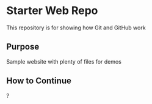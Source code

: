 # Starter Web Repo

This repository is for showing how Git and GitHub work

## Purpose

Sample website with plenty of files for demos

## How to Continue

?
